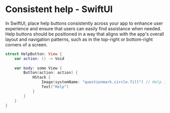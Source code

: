 # Consistent help - SwiftUI

In SwiftUI, place help buttons consistently across your app to enhance user experience and ensure that users can easily find assistance when needed. Help buttons should be positioned in a way that aligns with the app's overall layout and navigation patterns, such as in the top-right or bottom-right corners of a screen.

```swift
struct HelpButton: View {
    var action: () -> Void
    
    var body: some View {
        Button(action: action) {
            HStack {
                Image(systemName: "questionmark.circle.fill") // Help icon
                Text("Help")
            }
        }
    }
}
```
